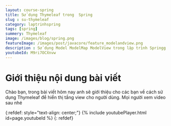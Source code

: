 ```yaml
---
layout: course-spring
title: Sử dụng Thymeleaf trong  Spring  
slug : su-thymeleaf
category: laptrinhspring
tags: [spring]
summery: Thymeleaf
image: /images/blog/spring.png
featureImage: /images/post/javacore/feature_modelandview.png
description : Sử dụng Model ModelMap ModelView trong lập trình Springg. Hiểu model là gì  trong Spring . ModelMap là gì , Map là gì , ModelAndView là gì trong Spring. Phân biệt sự khác nhau giữ Model ModelMap Map và ModelAndView trong học lập trình Spring.
youtubeId: M9ri7OCXnvw
---
```


# **Giới thiệu nội dung bài viết**

Chào bạn, trong bài viết hôm nay anh sẽ giới thiệu cho các bạn về cách sử dụng Thymeleaf để hiển thị tầng view cho người dùng. Mọi người xem video sau nhé


{:refdef: style="text-align: center;"}
{% include youtubePlayer.html id=page.youtubeId %}
{: refdef}
